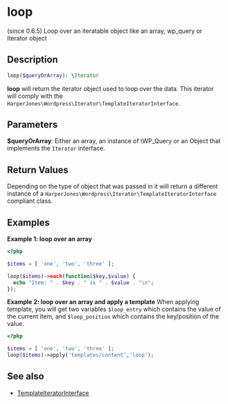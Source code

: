 # loop
(since 0.6.5)
Loop over an iteratable object like an array, wp_query or Iterator object

## Description
```php
loop($queryOrArray): \Iterator
```
**loop** will return the iterator object used to loop over the data. This iterator will comply with the 
`HarperJones\Wordpress\Iterator\TemplateIteratorInterface`.

## Parameters
**$queryOrArray**: Either an array, an instance of \WP_Query or an Object that implements the `Iterator` interface.
   
## Return Values
Depending on the type of object that was passed in it will return a different instance of a 
`HarperJones\Wordpress\Iterator\TemplateIteratorInterface` compliant class.
    
## Examples        
**Example 1: loop over an array**
```php
<?php

$items = [ 'one', 'two', 'three' ];

loop($items)->each(function($key,$value) {
  echo "Item: " . $key . " is " . $value . "\n";
});
```

**Example 2: loop over an array and apply a template**
When applying template, you will get two variables `$loop_entry` which contains the value of the
current item, and `$loop_position` which contains the key/position of the value.

```php
<?php

$items = [ 'one', 'two', 'three' ];
loop($items)->apply('templates/content','loop');
```

## See also
 * [TemplateIteratorInterface](../Iterator/TemplateIteratorInterface.md)
